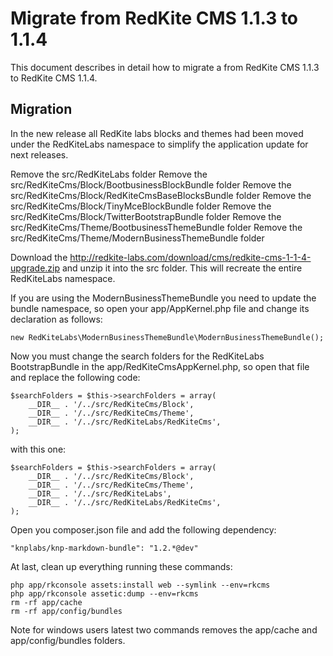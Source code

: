 Migrate from RedKite CMS 1.1.3 to 1.1.4
=======================================
This document describes in detail how to migrate a from RedKite CMS 1.1.3 to RedKite CMS
1.1.4.

Migration
---------
In the new release all RedKite labs blocks and themes had been moved under the RedKiteLabs
namespace to simplify the application update for next releases.

Remove the src/RedKiteLabs folder
Remove the src/RedKiteCms/Block/BootbusinessBlockBundle folder
Remove the src/RedKiteCms/Block/RedKiteCmsBaseBlocksBundle folder
Remove the src/RedKiteCms/Block/TinyMceBlockBundle folder
Remove the src/RedKiteCms/Block/TwitterBootstrapBundle folder
Remove the src/RedKiteCms/Theme/BootbusinessThemeBundle folder
Remove the src/RedKiteCms/Theme/ModernBusinessThemeBundle folder

Download the http://redkite-labs.com/download/cms/redkite-cms-1-1-4-upgrade.zip and unzip it into 
the src folder. This will recreate the entire RedKiteLabs namespace.

If you are using the ModernBusinessThemeBundle you need to update the bundle namespace, so open
your app/AppKernel.php file and change its declaration as follows:


    new RedKiteLabs\ModernBusinessThemeBundle\ModernBusinessThemeBundle();

Now you must change the search folders for the RedKiteLabs BootstrapBundle in the  app/RedKiteCmsAppKernel.php,
so open that file and replace the following code:


    $searchFolders = $this->searchFolders = array(
        __DIR__ . '/../src/RedKiteCms/Block',
        __DIR__ . '/../src/RedKiteCms/Theme',
        __DIR__ . '/../src/RedKiteLabs/RedKiteCms',
    );

with this one:

    $searchFolders = $this->searchFolders = array(
        __DIR__ . '/../src/RedKiteCms/Block',
        __DIR__ . '/../src/RedKiteCms/Theme',
        __DIR__ . '/../src/RedKiteLabs',
        __DIR__ . '/../src/RedKiteLabs/RedKiteCms',
    );

Open you composer.json file and add the following dependency:

    "knplabs/knp-markdown-bundle": "1.2.*@dev"

At last, clean up everything running these commands:

    php app/rkconsole assets:install web --symlink --env=rkcms
    php app/rkconsole assetic:dump --env=rkcms
    rm -rf app/cache
    rm -rf app/config/bundles

Note for windows users latest two commands removes the app/cache and app/config/bundles folders.
